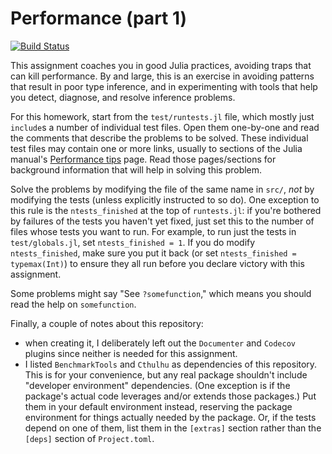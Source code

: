 # Performance (part 1)

[![Build Status](https://github.com/AdvancedScientificComputingInJuliaWashU/Performance.jl/workflows/CI/badge.svg)](https://github.com/AdvancedScientificComputingInJuliaWashU/Performance.jl/actions)

This assignment coaches you in good Julia practices, avoiding traps that can kill performance. By and large, this is an exercise in avoiding patterns that result in poor type inference, and in experimenting with tools that help you detect, diagnose, and resolve inference problems.

For this homework, start from the `test/runtests.jl` file, which mostly just `include`s a number of individual test files.
Open them one-by-one and read the comments that describe the problems to be solved.
These individual test files may contain one or more links, usually to sections of the Julia manual's [Performance tips](https://docs.julialang.org/en/v1/manual/performance-tips/) page. Read those pages/sections for background information that will help in solving this problem.

Solve the problems by modifying the file of the same name in `src/`, *not* by modifying the tests (unless explicitly instructed to so do).
One exception to this rule is the `ntests_finished` at the top of `runtests.jl`: if you're bothered by failures of the
tests you haven't yet fixed, just set this to the number of files whose tests you want to run. For example, to run
just the tests in `test/globals.jl`, set `ntests_finished = 1`. If you do modify `ntests_finished`,
make sure you put it back (or set `ntests_finished = typemax(Int)`) to ensure they all run before
you declare victory with this assignment.

Some problems might say "See `?somefunction`," which means you should read the help on `somefunction`.

Finally, a couple of notes about this repository:
- when creating it, I deliberately left out the `Documenter` and `Codecov` plugins since neither is needed
for this assignment.
- I listed `BenchmarkTools` and `Cthulhu` as dependencies of this repository.
  This is for your convenience, but any real package shouldn't include "developer environment" dependencies.
  (One exception is if the package's actual code leverages and/or extends those packages.)
  Put them in your default environment instead, reserving the package environment for things actually needed by the package.
  Or, if the tests depend on one of them, list them in the `[extras]` section rather than the `[deps]`
  section of `Project.toml`.
